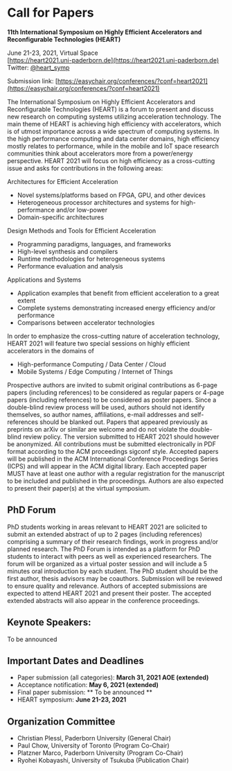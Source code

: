 # Call for Papers

**11th International Symposium on Highly Efficient Accelerators and Reconfigurable Technologies (HEART)**

June 21-23, 2021, Virtual Space  
[https://heart2021.uni-paderborn.de](https://heart2021.uni-paderborn.de)  
Twitter:  [@heart_symp](https://twitter.com/heart_symp/)

Submission link: [https://easychair.org/conferences/?conf=heart2021](https://easychair.org/conferences/?conf=heart2021)


The International Symposium on Highly Efficient Accelerators and Reconfigurable Technologies (HEART) is a forum to present and discuss new research on computing systems utilizing acceleration technology. The main theme of HEART is achieving high efficiency with accelerators, which is of utmost importance across a wide spectrum of computing systems. In the high performance computing and data center domains, high efficiency mostly relates to performance, while in the mobile and IoT space research communities think about accelerators more from a power/energy perspective. HEART 2021 will focus on high efficiency as a cross-cutting issue and asks for contributions in the following areas:

Architectures for Efficient Acceleration

* Novel systems/platforms based on FPGA, GPU, and other devices 
* Heterogeneous processor architectures and systems for high-performance and/or low-power 
* Domain-specific architectures

Design Methods and Tools for Efficient Acceleration 

 * Programming paradigms, languages, and frameworks 
 * High-level synthesis and compilers 
 * Runtime methodologies for heterogeneous systems 
 * Performance evaluation and analysis 

Applications and Systems 

 * Application examples that benefit from efficient acceleration to a great extent 
 * Complete systems demonstrating increased energy efficiency and/or performance
 * Comparisons between accelerator technologies

In order to emphasize the cross-cutting nature of acceleration technology, HEART 2021 will feature two special sessions on highly efficient accelerators in the domains of

* High-performance Computing / Data Center / Cloud 
* Mobile Systems / Edge Computing /  Internet of Things

Prospective authors are invited to submit original contributions as 6-page papers (including references) to be considered as regular papers or 4-page papers  (including references) to be considered as poster papers. Since a double-blind review process will be used, authors should not identify themselves, so author names, affiliations, e-mail addresses and self-references should be blanked out. Papers that appeared previously as preprints on arXiv or similar are welcome and do not violate the double-blind review policy. The version submitted to HEART 2021 should however be anonymized. All contributions must be submitted electronically in PDF format according to the ACM proceedings sigconf style. Accepted papers will be published in the ACM International Conference Proceedings Series (ICPS) and will appear in the ACM digital library. Each accepted paper MUST have at least one author with a regular registration for the manuscript to be included and published in the proceedings. Authors are also expected to present their paper(s) at the virtual symposium.


## PhD Forum ##

PhD students working in areas relevant to HEART 2021 are solicited to submit an extended abstract of up to 2 pages (including references) comprising a summary of their research findings, work in progress and/or planned research. The PhD Forum is intended as a platform for PhD students to interact with peers as well as experienced researchers. The forum will be organized as a virtual poster session and will include a 5 minutes oral introduction by each student. The PhD student should be the first author, thesis advisors may be coauthors. Submission will be reviewed to ensure quality and relevance. Authors of accepted submissions are expected to attend HEART 2021 and present their poster. The accepted extended abstracts will also appear in the conference proceedings.


## Keynote Speakers: ##

To be announced


## Important Dates and Deadlines ##

* Paper submission (all categories): **March 31, 2021 AOE (extended)**
* Acceptance notification: **May 6, 2021 (extended)**
* Final paper submission: ** To be announced **
* HEART symposium: **June 21-23, 2021**


## Organization Committee ##

* Christian Plessl, Paderborn University (General Chair)
* Paul Chow, University of Toronto (Program Co-Chair)
* Platzner Marco, Paderborn University (Program Co-Chair)
* Ryohei Kobayashi, University of Tsukuba (Publication Chair)
